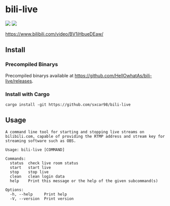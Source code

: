 # bili-live

<p align="left">
    <a href="https://crates.io/crates/bili-live"><img src="https://img.shields.io/crates/v/bili-live"></a>
    <a href="https://github.com/HellOwhatAs/bili-live/"><img src="https://img.shields.io/github/languages/top/HellOwhatAs/bili-live"></a>
</p>

https://www.bilibili.com/video/BV1iHbueDEaw/

## Install
### Precompiled Binarys
Precompiled binarys available at https://github.com/HellOwhatAs/bili-live/releases.

### Install with Cargo
```
cargo install -git https://github.com/sxcar98/bili-live
```

## Usage
```
A command line tool for starting and stopping live streams on bilibili.com, capable of providing the RTMP address and stream key for streaming software such as OBS.

Usage: bili-live [COMMAND]

Commands:
  status  check live room status
  start   start live
  stop    stop live
  clean   clean login data
  help    Print this message or the help of the given subcommand(s)

Options:
  -h, --help     Print help
  -V, --version  Print version
```
